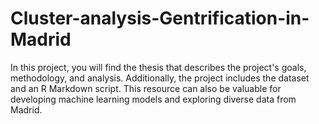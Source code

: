 # Cluster-analysis-Gentrification-in-Madrid
<p>In this project, you will find the thesis that describes the project's goals, methodology, and analysis. Additionally, the project includes the dataset and an R Markdown script. This resource can also be valuable for developing machine learning models and exploring diverse data from Madrid.</p>

